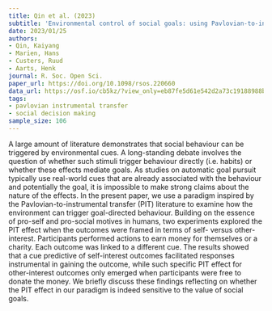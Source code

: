 ```yaml
---
title: Qin et al. (2023)
subtitle: 'Environmental control of social goals: using Pavlovian-to-instrumental transfer to test cue-based pro-self and pro-social outcome responses'
date: 2023/01/25
authors:
- Qin, Kaiyang
- Marien, Hans
- Custers, Ruud
- Aarts, Henk
journal: R. Soc. Open Sci.
paper_url: https://doi.org/10.1098/rsos.220660
data_url: https://osf.io/cb5kz/?view_only=eb87fe5d61e542d2a73c19188988b123
tags:
- pavlovian instrumental transfer
- social decision making
sample_size: 106
---
```


A large amount of literature demonstrates that social behaviour can be triggered by environmental cues. A long-standing debate involves the question of whether such stimuli trigger behaviour directly (i.e. habits) or whether these effects mediate goals. As studies on automatic goal pursuit typically use real-world cues that are already associated with the behaviour and potentially the goal, it is impossible to make strong claims about the nature of the effects. In the present paper, we use a paradigm inspired by the Pavlovian-to-instrumental transfer (PIT) literature to examine how the environment can trigger goal-directed behaviour. Building on the essence of pro-self and pro-social motives in humans, two experiments explored the PIT effect when the outcomes were framed in terms of self- versus other-interest. Participants performed actions to earn money for themselves or a charity. Each outcome was linked to a different cue. The results showed that a cue predictive of self-interest outcomes facilitated responses instrumental in gaining the outcome, while such specific PIT effect for other-interest outcomes only emerged when participants were free to donate the money. We briefly discuss these findings reflecting on whether the PIT effect in our paradigm is indeed sensitive to the value of social goals.
